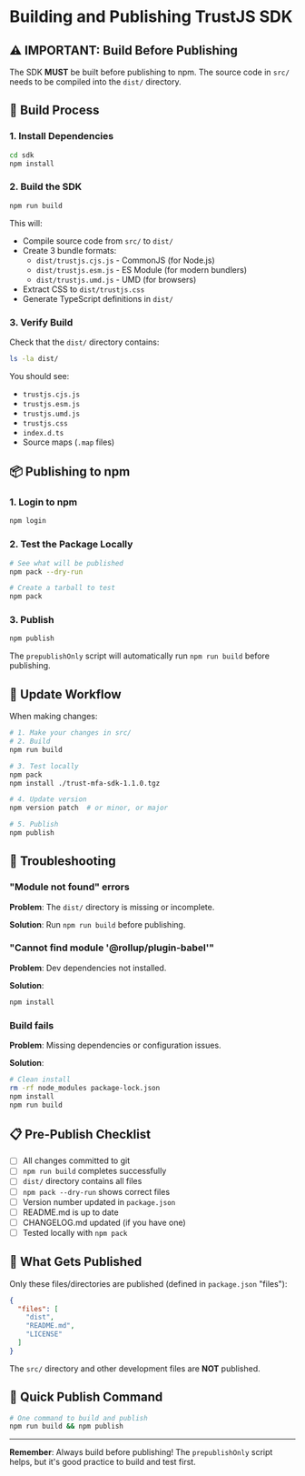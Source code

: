 # Building and Publishing TrustJS SDK

## ⚠️ IMPORTANT: Build Before Publishing

The SDK **MUST** be built before publishing to npm. The source code in `src/` needs to be compiled into the `dist/` directory.

## 🔨 Build Process

### 1. Install Dependencies

```bash
cd sdk
npm install
```

### 2. Build the SDK

```bash
npm run build
```

This will:
- Compile source code from `src/` to `dist/`
- Create 3 bundle formats:
  - `dist/trustjs.cjs.js` - CommonJS (for Node.js)
  - `dist/trustjs.esm.js` - ES Module (for modern bundlers)
  - `dist/trustjs.umd.js` - UMD (for browsers)
- Extract CSS to `dist/trustjs.css`
- Generate TypeScript definitions in `dist/`

### 3. Verify Build

Check that the `dist/` directory contains:

```bash
ls -la dist/
```

You should see:
- `trustjs.cjs.js`
- `trustjs.esm.js`
- `trustjs.umd.js`
- `trustjs.css`
- `index.d.ts`
- Source maps (`.map` files)

## 📦 Publishing to npm

### 1. Login to npm

```bash
npm login
```

### 2. Test the Package Locally

```bash
# See what will be published
npm pack --dry-run

# Create a tarball to test
npm pack
```

### 3. Publish

```bash
npm publish
```

The `prepublishOnly` script will automatically run `npm run build` before publishing.

## 🔄 Update Workflow

When making changes:

```bash
# 1. Make your changes in src/
# 2. Build
npm run build

# 3. Test locally
npm pack
npm install ./trust-mfa-sdk-1.1.0.tgz

# 4. Update version
npm version patch  # or minor, or major

# 5. Publish
npm publish
```

## 🐛 Troubleshooting

### "Module not found" errors

**Problem**: The `dist/` directory is missing or incomplete.

**Solution**: Run `npm run build` before publishing.

### "Cannot find module '@rollup/plugin-babel'"

**Problem**: Dev dependencies not installed.

**Solution**:
```bash
npm install
```

### Build fails

**Problem**: Missing dependencies or configuration issues.

**Solution**:
```bash
# Clean install
rm -rf node_modules package-lock.json
npm install
npm run build
```

## 📋 Pre-Publish Checklist

- [ ] All changes committed to git
- [ ] `npm run build` completes successfully
- [ ] `dist/` directory contains all files
- [ ] `npm pack --dry-run` shows correct files
- [ ] Version number updated in `package.json`
- [ ] README.md is up to date
- [ ] CHANGELOG.md updated (if you have one)
- [ ] Tested locally with `npm pack`

## 🎯 What Gets Published

Only these files/directories are published (defined in `package.json` "files"):

```json
{
  "files": [
    "dist",
    "README.md",
    "LICENSE"
  ]
}
```

The `src/` directory and other development files are **NOT** published.

## 🚀 Quick Publish Command

```bash
# One command to build and publish
npm run build && npm publish
```

---

**Remember**: Always build before publishing! The `prepublishOnly` script helps, but it's good practice to build and test first.
